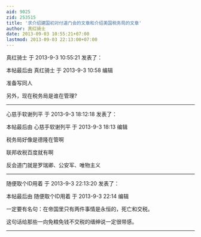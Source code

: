 ```yaml
---
aid: 9025
zid: 253515
title: '求介绍建国初对付道门会的文章和介绍美国税务局的文章'
author: 真红骑士
date: 2013-09-03 10:55:21+07:00
lastmod: 2013-09-03 22:13:00+07:00
---
```


真红骑士 于 2013-9-3 10:55:21 发表了：

本帖最后由 真红骑士 于 2013-9-3 10:58 编辑 

准备写同人

另外，现在税务局是谁在管理?

---------

心慈手软谢列平 于 2013-9-3 18:12:18 发表了：

本帖最后由 心慈手软谢列平 于 2013-9-3 18:13 编辑 

税务局好像是德隆在管啊

联邦收税百度就有啊

反会道门就是罗瑞卿、公安军、唯物主义

---------

随便取个ID用着 于 2013-9-3 22:13:20 发表了：

本帖最后由 随便取个ID用着 于 2013-9-3 22:14 编辑 

一定要有名句：在帝国里只有两件事情是永恒的，死亡和交税。

这句话给那些一向免粮免钱不交税的缙绅说一定很带感。

---------

